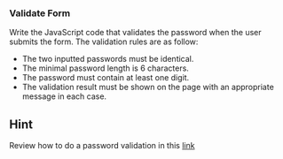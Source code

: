 ### Validate Form

Write the JavaScript code that validates the password when the user submits the form. The validation rules are as follow:

- The two inputted passwords must be identical.
- The minimal password length is 6 characters.
- The password must contain at least one digit.
- The validation result must be shown on the page with an appropriate message in each case.

## Hint

Review how to do a password validation in this [link](https://github.com/thejsway/thejsway/blob/master/manuscript/chapter17.md#instant-validation)
